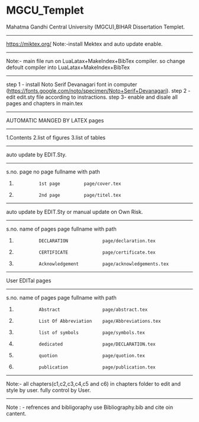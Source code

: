 # MGCU_Templet
Mahatma Gandhi Central University (MGCU),BIHAR Dissertation Templet.
_______________________________________________________________________________________________________________________

https://miktex.org/
Note:-install Mektex and auto update enable.
____________________________________________________________________________________________________________________
Note:- main file run on LuaLatax+MakeIndex+BibTex compiler. so change defoult compiler into LuaLatax+MakeIndex+BibTex

______________________________________________________________________________________________________________________
step 1 - install Noto Serif Devanagari font in computer (https://fonts.google.com/noto/specimen/Noto+Serif+Devanagari).
step 2 - edit edit.sty file according to instractions.
step 3- enable and disale all pages and chapters in main.tex


___________________________________________________
AUTOMATIC MANGED BY LATEX pages
_____________________________________________________
1.Contents
2.list of figures
3.list of tables

_____________________________________________________
auto update by EDIT.Sty.
_____________________________________________________
s.no.           page no          page fullname with path
1.              1st page         page/cover.tex
2.              2nd page         page/titel.tex


_____________________________________________________
auto update by EDIT.Sty or manual update on Own Risk.
_____________________________________________________
s.no.           name of pages           page fullname with path
1.              DECLARATION             page/declaration.tex
2.              CERTIFICATE             page/certificate.tex
3.              Acknowledgement         page/acknowledgements.tex


___________________________________________________________
User EDITal pages
___________________________________________________________
s.no.           name of pages           page fullname with path
1.              Abstract                page/abstract.tex
2.              List Of Abbreviation    page/Abbreviations.tex
3.              list of symbols         page/symbols.tex
4.              dedicated               page/DECLARATION.tex
5.              quotion                 page/quotion.tex
6.              publication             page/publication.tex


__________________________________________________________________________________________________________________
Note:- all chapters(c1,c2,c3,c4,c5 and c6) in chapters folder to edit and style by user. fully  control by User.
_________________________________________________________________________________________________________________
Note : - refrences and bibligoraphy use Bibliography.bib and cite oin cantent.
